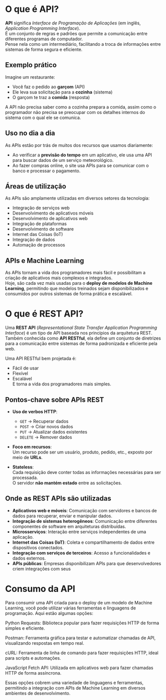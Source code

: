 # O que é API?

**API** significa *Interface de Programação de Aplicações* (em inglês, *Application Programming Interface*).  
É um conjunto de regras e padrões que permite a comunicação entre diferentes programas de computador.  
Pense nela como um intermediário, facilitando a troca de informações entre sistemas de forma segura e eficiente.


## Exemplo prático

Imagine um restaurante:  
- Você faz o pedido ao **garçom** (API)  
- Ele leva sua solicitação para a **cozinha** (sistema)  
- O garçom te traz a **comida** (resposta)  

A API não precisa saber como a cozinha prepara a comida, assim como o programador não precisa se preocupar com os detalhes internos do sistema com o qual ele se comunica.

## Uso no dia a dia

As APIs estão por trás de muitos dos recursos que usamos diariamente:  
- Ao verificar a **previsão do tempo** em um aplicativo, ele usa uma API para buscar dados de um serviço meteorológico.  
- Ao fazer compras online, o site usa APIs para se comunicar com o banco e processar o pagamento.

## Áreas de utilização

As APIs são amplamente utilizadas em diversos setores da tecnologia:

- Integração de serviços web  
- Desenvolvimento de aplicativos móveis  
- Desenvolvimento de aplicativos web  
- Integração de plataformas  
- Desenvolvimento de software  
- Internet das Coisas (IoT)  
- Integração de dados  
- Automação de processos  

## APIs e Machine Learning

As APIs tornam a vida dos programadores mais fácil e possibilitam a criação de aplicativos mais complexos e integrados.  
Hoje, são cada vez mais usadas para o **deploy de modelos de Machine Learning**, permitindo que modelos treinados sejam disponibilizados e consumidos por outros sistemas de forma prática e escalável.

# O que é REST API?

Uma **REST API** (*Representational State Transfer Application Programming Interface*) é um tipo de API baseada nos princípios da arquitetura REST.  
Também conhecida como **API RESTful**, ela define um conjunto de diretrizes para a comunicação entre sistemas de forma padronizada e eficiente pela web.

Uma API RESTful bem projetada é:
- Fácil de usar
- Flexível
- Escalável  
E torna a vida dos programadores mais simples.


## Pontos-chave sobre APIs REST

- **Uso de verbos HTTP**:  
  - `GET` → Recuperar dados  
  - `POST` → Criar novos dados  
  - `PUT` → Atualizar dados existentes  
  - `DELETE` → Remover dados  

- **Foco em recursos**:  
  Um recurso pode ser um usuário, produto, pedido, etc., exposto por meio de **URLs**.

- **Stateless**:  
  Cada requisição deve conter todas as informações necessárias para ser processada.  
  O servidor **não mantém estado** entre as solicitações.


## Onde as REST APIs são utilizadas

- **Aplicativos web e móveis**: Comunicação com servidores e bancos de dados para recuperar, enviar e manipular dados.  
- **Integração de sistemas heterogêneos**: Comunicação entre diferentes componentes de software em arquiteturas distribuídas.  
- **Microsserviços**: Interação entre serviços independentes de uma aplicação.  
- **Internet das Coisas (IoT)**: Coleta e compartilhamento de dados entre dispositivos conectados.  
- **Integração com serviços de terceiros**: Acesso a funcionalidades e dados externos.  
- **APIs públicas**: Empresas disponibilizam APIs para que desenvolvedores criem integrações com seus

# Consumo da API

Para consumir uma API criada para o deploy de um modelo de Machine Learning, você pode utilizar várias ferramentas e linguagens de programação. Aqui estão algumas opções:

Python Requests: Biblioteca popular para fazer requisições HTTP de forma simples e eficiente.

Postman: Ferramenta gráfica para testar e automatizar chamadas de API, visualizando respostas em tempo real.

cURL: Ferramenta de linha de comando para fazer requisições HTTP, ideal para scripts e automações.

JavaScript Fetch API: Utilizada em aplicativos web para fazer chamadas HTTP de forma assíncrona.

Essas opções cobrem uma variedade de linguagens e ferramentas, permitindo a integração com APIs de Machine Learning em diversos ambientes de desenvolvimento.